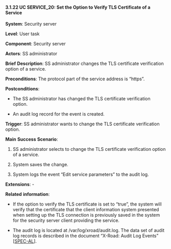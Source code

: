 #### 3.1.22 UC SERVICE\_20: Set the Option to Verify TLS Certificate of a Service

**System**: Security server

**Level**: User task

**Component**: Security server

**Actors**: SS administrator

**Brief** **Description**: SS administrator changes the TLS certificate
verification option of a service.

**Preconditions**: The protocol part of the service address is “https”.

**Postconditions**:

-   The SS administrator has changed the TLS certificate verification
    option.

-   An audit log record for the event is created.

**Trigger**: SS administrator wants to change the TLS certificate
verification option.

**Main** **Success** **Scenario**:

1.  SS administrator selects to change the TLS certificate verification
    option of a service.

2.  System saves the change.

3.  System logs the event “Edit service parameters” to the audit log.

**Extensions**: -

**Related** **information**:

-   If the option to verify the TLS certificate is set to “true”, the
    system will verify that the certificate that the client information
    system presented when setting up the TLS connection is previously
    saved in the system for the security server client providing the
    service.

-   The audit log is located at /var/log/xroad/audit.log. The data set
    of audit log records is described in the document “X-Road: Audit Log
    Events” \[[SPEC-AL](#Ref_SPEC-AL)\].